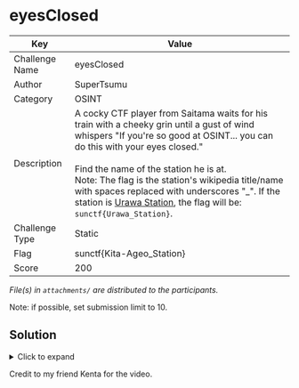 # eyesClosed

| Key            | Value                                                                                                                                                                                                                                                                                                                                                                                                                                                   |
|----------------|---------------------------------------------------------------------------------------------------------------------------------------------------------------------------------------------------------------------------------------------------------------------------------------------------------------------------------------------------------------------------------------------------------------------------------------------------------|
| Challenge Name | eyesClosed                                                                                                                                                                                                                                                                                                                                                                                                                                              |
| Author         | SuperTsumu                                                                                                                                                                                                                                                                                                                                                                                                                                              |
| Category       | OSINT                                                                                                                                                                                                                                                                                                                                                                                                                                                   |
| Description    | A cocky CTF player from Saitama waits for his train with a cheeky grin until a gust of wind whispers "If you're so good at OSINT... you can do this with your eyes closed."<br><br>Find the name of the station he is at.<br>Note: The flag is the station's wikipedia title/name with spaces replaced with underscores "_". If the station is [Urawa Station](https://en.wikipedia.org/wiki/Urawa_Station), the flag will be: `sunctf{Urawa_Station}`. |
| Challenge Type | Static                                                                                                                                                                                                                                                                                                                                                                                                                                                  |
| Flag           | sunctf{Kita-Ageo_Station}                                                                                                                                                                                                                                                                                                                                                                                                                               |
| Score          | 200                                                                                                                                                                                                                                                                                                                                                                                                                                                     |

*File(s) in `attachments/` are distributed to the participants.*

Note: if possible, set submission limit to 10.

## Solution

<details>
<summary>Click to expand</summary>

When you close your eyes, you can focus more on the sounds in the video.

From this [collection of departure melodies in Saitama](https://www.youtube.com/watch?v=IPTBYFbNx18&t=71s&ab_channel=%E3%83%9E%E3%83%83%E3%83%81%E3%83%BC%E5%BF%AB%E9%80%9F),
we can identify that he was at [Kita-Ageo Station](https://en.wikipedia.org/wiki/Kita-Ageo_Station).

</details>

Credit to my friend Kenta for the video.
